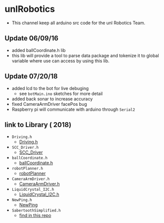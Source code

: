 # unlRobotics 
- This channel keep all arduino src code for the unl Robotics Team. 

## Update 06/09/16 
- added ballCoordinate.h lib 
- this lib will provide a tool to parse data package and tokenize it to global variable 
where use can access by using this lib.


## Update 07/20/18
- added lcd to the bot for live debuging 
	- see `botMain.ino` sketches for more detail 
- added back sonar to increase accuracy
- fixed CameraArmDriver facePos bug
- Raspberry pi will communicate with arduino through `Serial2`

## link to Library ( 2018) 
- `Driving.h`
	- [Driving.h](https://github.com/datduyng/Driving.git)
- `SCC_Driver.h`
	- [SCC_Driver](https://github.com/datduyng/SCC_Driver.git)
- `ballCoordinate.h`
	- [ballCoordinate.h](https://github.com/datduyng/ballCoordinate.git)
- `robotPlanner.h`
	- [robotPlanner](https://github.com/datduyng/RobotPlanner.git)
- `CameraArmDriver.h` 
	- [CameraArmDriver.h](https://github.com/datduyng/CameraArmDriver.git)
- `LiquidCrystal_I2C.h`
	- [LiquidCrystal_I2C.h](https://github.com/fdebrabander/Arduino-LiquidCrystal-I2C-library)
- `NewPing.h`
	- [NewPing](https://github.com/microflo/NewPing)
- `SabertoothSimplified.h`
	- [find in this repo](https://github.com/vrege/RoboConBPGC)
